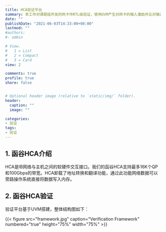 ```yaml
---
title: HCA验证平台
summary: 本工作对课题组开发的网卡作RTL级验证，使用UVM产生对网卡的输入激励并比对输出结果。
date: ""
publishDate: "2021-06-03T14:33:00+08:00"
lastmod: ""
#authors:
#- admin

# View.
#   1 = List
#   2 = Compact
#   3 = Card
view: 2

comments: true
profile: true
share: false


# Optional header image (relative to `static/img/` folder).
header:
  caption: ""
  image: ""

categories:
- 验证
tags:
- 验证
---
```


## **1. 函谷HCA介绍**
HCA是IB网络与主机之间的软硬件交互接口。我们的函谷HCA支持最多16K个QP和100Gbps的带宽。HCA卸载了地址转换和翻译功能，通过此功能网络数据可以旁路操作系统直接将数据写入内存。

## **2. 函谷HCA验证**
验证平台基于UVM搭建，整体结构图如下：

{{< figure src="framework.jpg" caption="Verification Framework" numbered="true" height="75%" width="75%" >}}
